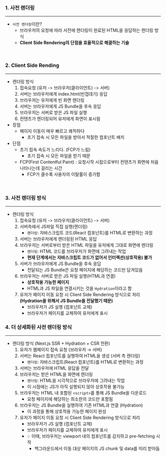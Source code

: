 ### 1. 사전 렌더링

---

- `사전 렌더링`이란?
  - 브라우저의 요청에 따라 사전에 렌더링이 완료된 HTML을 응답하는 렌더링 방식
  - **Client Side Rendering의 단점을 효율적으로 해결하는 기술**

<br>

### 2. Client Side Rending

---

- 렌더링 방식
  1. 접속요청 (유저 -> 브라우저(클라이언트) -> 서버)
  2. 서버는 브라우저에게 index.html(빈껍데기) 응답
  3. 브라우저는 유저에게 빈 화면 렌더링
  4. 서버는 브라우저에게 JS Bundle을 후속 응답
  5. 브라우저는 서버로 받은 JS 파일 실행
  6. 컨텐츠가 렌더링되어 유저에게 화면이 표시됨
- 장점
  - 페이지 이동이 매우 빠르고 쾌적하다
    - 초기 접속 시 모든 파일을 받아서 적절한 컴포넌트 배치
- 단점
  - 초기 접속 속도가 느리다. (FCP가 느림)
    - 초기 접속 시 모든 파일을 받기 때문
  - FCP(First Contentful Paint) : 요청시작 시점으로부터 컨텐츠가 화면에 처음 나타나는데 걸리는 시간
    - FCP가 클수록 사용자의 이탈률이 증가함

<br>

### 3. 사전 렌더링 방식

---

- 렌더링 방식
  1. 접속요청 (유저 -> 브라우저(클라이언트) -> 서버)
  2. 서버측에서 JS파일 직접 실행(렌더링)
     - `렌더링`: 자바스크립트 코드(React 컴포넌트)를 HTML로 변환하는 과정
  3. 서버는 브라우저에게 렌더링된 HTML 응답
  4. 브라우저는 서버로부터 받은 HTML 파일을 유저에게 그대로 화면에 렌더링
     - `렌더링`: HTML 코드를 브라우저가 화면에 그려내는 작업
     - **현재 단계에서는 자바스크립트 코드가 없어서 인터렉션(상호작용) 불가**
  5. 서버가 브라우저에게 JS Bundle을 후속 응답
     - 전달되는 JS Bundle은 요청 페이지에 해당하는 코드만 담겨있음
  6. 브라우저는 서버로 받은 JS 파일 실행(HTML과 연결)
     - **상호작용 가능한 페이지**
     - HTML과 JS 파일을 연결시키는 것을 `Hydration`이라고 함
  7. 유저가 페이지 이동 요청 시 Client Side Rendering 방식으로 처리 **(Hydration을 위해서 JS Bundle을 전달했기 때문)**
     - 브라우저가 JS 실행 (컴포넌트 교체)
     - 브라우저가 페이지를 교체하여 유저에게 표시

### 4. 더 상세화된 사전 렌더링 방식

---

- 렌더링 방식 (Next.js SSR + Hydration + CSR 전환)
  1. 유저가 웹페이지 접속 요청 (브라우저 → 서버)
  2. 서버는 React 컴포넌트를 실행하여 HTML을 생성 (서버 측 렌더링)
     - `렌더링`: 자바스크립트(React 컴포넌트)를 HTML로 변환하는 과정
  3. 서버는 브라우저에 HTML 응답을 전달
  4. 브라우저는 받은 HTML을 화면에 렌더링
     - `렌더링`: HTML을 시각적으로 브라우저에 그려내는 작업
     - 이 시점에는 JS가 아직 실행되지 않아 상호작용 불가능
  5. 브라우저는 HTML 내 포함된 `<script>`를 통해 JS Bundle을 다운로드
     - 요청 페이지에 해당하는 최소한의 코드만 포함됨
  6. 브라우저는 JS Bundle을 실행하여 기존 HTML과 연결 (Hydration)
     - 이 과정을 통해 상호작용 가능한 페이지 완성
  7. 유저가 페이지 이동 요청 시 Client Side Rendering 방식으로 처리
     - 브라우저가 JS 실행 (컴포넌트 교체)
     - 브라우저가 페이지를 교체하여 유저에게 표시
     - 💡 이때, 브라우저는 viewport 내의 <Link> 컴포넌트를 감지하고 pre-fetching 시작
       - 백그라운드에서 이동 대상 페이지의 JS chunk 및 data를 미리 받아둠
